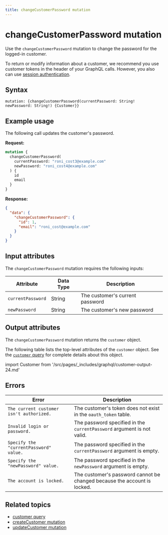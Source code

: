 ```yaml
---
title: changeCustomerPassword mutation
---
```


# changeCustomerPassword mutation

Use the `changeCustomerPassword` mutation to change the password for the logged-in customer.

To return or modify information about a customer, we recommend you use customer tokens in the header of your GraphQL calls. However, you also can use [session authentication](https://developer.adobe.com/commerce/webapi/get-started/authentication/gs-authentication-session).

## Syntax

`mutation: {changeCustomerPassword(currentPassword: String! newPassword: String!) {Customer}}`

## Example usage

The following call updates the customer's password.

**Request:**

```graphql
mutation {
  changeCustomerPassword(
    currentPassword: "roni_cost3@example.com"
    newPassword: "roni_cost4@example.com"
  ) {
    id
    email
  }
}
```

**Response:**

```json
{
  "data": {
    "changeCustomerPassword": {
      "id": 1,
      "email": "roni_cost@example.com"
    }
  }
}
```

## Input attributes

The `changeCustomerPassword` mutation requires the following inputs:

Attribute |  Data Type | Description
--- | --- | ---
`currentPassword` | String | The customer's current password
`newPassword` | String | The customer's new password

## Output attributes

The `changeCustomerPassword` mutation returns the `customer` object.

The following table lists the top-level attributes of the `customer` object. See the [`customer` query](../../customer/queries/customer.md) for complete details about this object.

import Customer from '/src/pages/_includes/graphql/customer-output-24.md'

<Customer />

## Errors

Error | Description
--- | ---
`The current customer isn't authorized.` | The customer's token does not exist in the `oauth_token` table.
`Invalid login or password.` | The password specified in the `currentPassword` argument is not valid.
`Specify the "currentPassword" value.` | The password specified in the `currentPassword` argument is empty.
`Specify the "newPassword" value.` | The password specified in the `newPassword` argument is empty.
`The account is locked.` | The customer's password cannot be changed because the account is locked.

## Related topics

*  [customer query](../queries/customer.md)
*  [createCustomer mutation](create.md)
*  [updateCustomer mutation](update.md)
